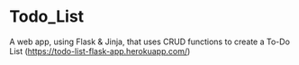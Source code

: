 # Todo_List
A web app, using Flask &amp; Jinja, that uses CRUD functions to create a To-Do List (https://todo-list-flask-app.herokuapp.com/)
